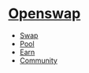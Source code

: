 # [Openswap](.scbook/assets/logo.png)
* [Swap](https://www.openswap.xyz/#/swap)
* [Pool](https://www.openswap.xyz/#/pool)
* [Earn](https://www.openswap.xyz/#/earn)
* [Community](https://t.me/openswapdex)

